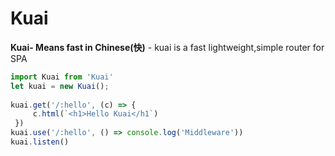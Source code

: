 # Kuai
<b>Kuai- Means fast in Chinese(快)</b> - kuai is a fast lightweight,simple router for SPA

```js
import Kuai from 'Kuai' 
let kuai = new Kuai(); 
 
kuai.get('/:hello', (c) => {
     c.html(`<h1>Hello Kuai</h1`)
 })
kuai.use('/:hello', () => console.log('Middleware'))
kuai.listen()

```
 
